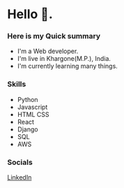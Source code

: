 # Hello 👋.

### Here is my Quick summary

* I'm a Web developer.
* I'm live in Khargone(M.P.), India.
* I'm currently learning many things.

### Skills 
- Python
- Javascript
- HTML CSS
- React
- Django
- SQL
- AWS


### Socials

[LinkedIn](https://www.linkedin.com/in/gajendrasinghdawar)

